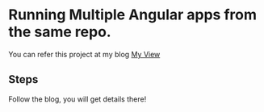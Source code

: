 # Running Multiple Angular apps from the same repo.

You can refer this project at my blog [My View](https://myview.rahulnivi.net/running-multiple-angular-spa-nrwl/) 

## Steps

Follow the blog, you will get details there!

